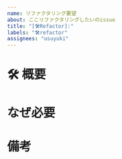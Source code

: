 ```yaml
---
name: リファクタリング要望
about: ここリファクタリングしたいのissue
title: "[🛠️Refactor]:"
labels: "🛠️refactor"
assignees: "usuyuki"
---
```


# 🛠️ 概要

# なぜ必要

# 備考
